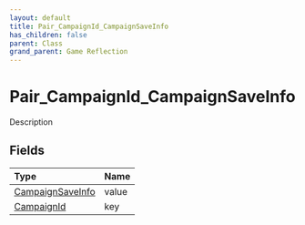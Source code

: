 ```yaml
---
layout: default
title: Pair_CampaignId_CampaignSaveInfo
has_children: false
parent: Class
grand_parent: Game Reflection
---
```

# Pair_CampaignId_CampaignSaveInfo
Description 

## Fields

| Type | Name |
|:-------------|:--------------|
| [CampaignSaveInfo](/docs/game-reflection/classes/campaign_save_info) | value |
| [CampaignId](/docs/game-reflection/classes/campaign_id) | key |

